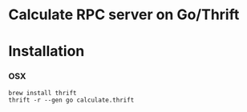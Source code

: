 Calculate RPC server on Go/Thrift
=================================

# Installation

### OSX

```
brew install thrift
thrift -r --gen go calculate.thrift
```